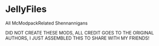 # JellyFiles
All McModpackRelated Shennannigans

DID NOT CREATE THESE MODS, ALL CREDIT GOES TO THE ORIGINAL AUTHORS, I JUST ASSEMBLED THIS TO SHARE WITH MY FRIENDS!
